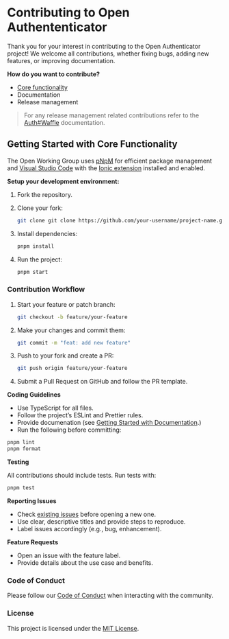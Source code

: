 # Contributing to Open Authententicator

Thank you for your interest in contributing to the Open Authenticator project! We welcome all contributions, whether fixing bugs, adding new features, or improving documentation.

**How do you want to contribute?**

- [Core functionality](#getting-started-with-core-functionality)
- Documentation
- Release management

> For any release management related contributions refer to the [Auth#Waffle](https://github.com/AuthWaffle/authwaffle) documentation.

## Getting Started with Core Functionality

The Open Working Group uses [pNpM](https://pnpm.io) for efficient package management and [Visual Studio Code](https://code.visualstudio.com) with the [Ionic extension](https://marketplace.visualstudio.com/items?itemName=ionic.ionic) installed and enabled.

**Setup your development environment:**

1. Fork the repository.
2. Clone your fork:

   ```sh
   git clone git clone https://github.com/your-username/project-name.git
   ```

3. Install dependencies:

   ```sh
   pnpm install
   ```

4. Run the project:

   ```sh
   pnpm start
   ```

### Contribution Workflow

1. Start your feature or patch branch:

   ```sh
   git checkout -b feature/your-feature
   ```

2. Make your changes and commit them:

   ```sh
   git commit -m "feat: add new feature"
   ```

3. Push to your fork and create a PR:

   ```sh
   git push origin feature/your-feature
   ```

4. Submit a Pull Request on GitHub and follow the PR template.

**Coding Guidelines**

- Use TypeScript for all files.
- Follow the project’s ESLint and Prettier rules.
- Provide documenation (see [Getting Started with Documentation]().)
- Run the following before committing:

```sh
pnpm lint
pnpm format
```

**Testing**

All contributions should include tests. Run tests with:

```sh
pnpm test
```

**Reporting Issues**

- Check [existing issues](https://github.com/OpenWorkingGroup/open-authenticator/issues) before opening a new one.
- Use clear, descriptive titles and provide steps to reproduce.
- Label issues accordingly (e.g., bug, enhancement).

**Feature Requests**

- Open an issue with the feature label.
- Provide details about the use case and benefits.

### Code of Conduct

Please follow our [Code of Conduct](/CODE_OF_CONDUCT.md) when interacting with the community.

### License

This project is licensed under the [MIT License](/LICENSE.md).
